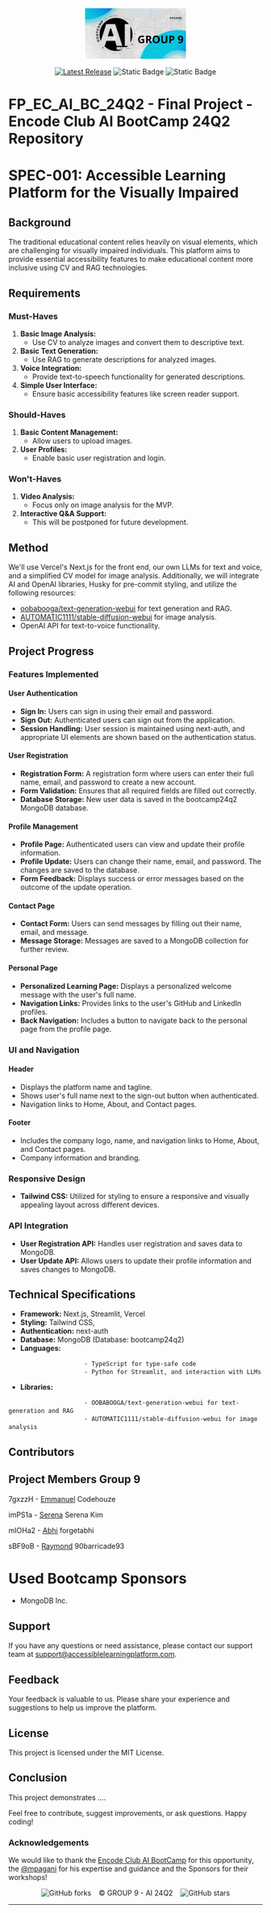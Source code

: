 <div align="center">
<img src="GROUP 9.png" height="100">
</div>
<div align="center">

[![Latest Release](https://img.shields.io/badge/Latest%20Version-0.0.0-blue?logo=github)](https://github.com/90barricade93/FP_EC_AI_BC_24Q2/commits/main)
![Static Badge](https://img.shields.io/badge/Encode_Club-AI_Bootcamp_24Q2-silver)
![Static Badge](https://img.shields.io/badge/GROUP-09-gold)

</div>

# FP_EC_AI_BC_24Q2 - Final Project - Encode Club AI BootCamp 24Q2 Repository

# SPEC-001: Accessible Learning Platform for the Visually Impaired

## Background
The traditional educational content relies heavily on visual elements, which are challenging for visually impaired individuals. This platform aims to provide essential accessibility features to make educational content more inclusive using CV and RAG technologies.

## Requirements

### Must-Haves
1. **Basic Image Analysis:**
   - Use CV to analyze images and convert them to descriptive text.
2. **Basic Text Generation:**
   - Use RAG to generate descriptions for analyzed images.
3. **Voice Integration:**
   - Provide text-to-speech functionality for generated descriptions.
4. **Simple User Interface:**
   - Ensure basic accessibility features like screen reader support.

### Should-Haves
1. **Basic Content Management:**
   - Allow users to upload images.
2. **User Profiles:**
   - Enable basic user registration and login.

### Won't-Haves
1. **Video Analysis:**
   - Focus only on image analysis for the MVP.
2. **Interactive Q&A Support:**
   - This will be postponed for future development.

## Method
We'll use Vercel's Next.js for the front end, our own LLMs for text and voice, and a simplified CV model for image analysis. Additionally, we will integrate AI and OpenAI libraries, Husky for pre-commit styling, and utilize the following resources:
- [oobabooga/text-generation-webui](https://github.com/oobabooga/text-generation-webui) for text generation and RAG.
- [AUTOMATIC1111/stable-diffusion-webui](https://github.com/AUTOMATIC1111/stable-diffusion-webui) for image analysis.
- OpenAI API for text-to-voice functionality.

## Project Progress

### Features Implemented

#### User Authentication
- **Sign In:** Users can sign in using their email and password.
- **Sign Out:** Authenticated users can sign out from the application.
- **Session Handling:** User session is maintained using next-auth, and appropriate UI elements are shown based on the authentication status.

#### User Registration
- **Registration Form:** A registration form where users can enter their full name, email, and password to create a new account.
- **Form Validation:** Ensures that all required fields are filled out correctly.
- **Database Storage:** New user data is saved in the bootcamp24q2 MongoDB database.

#### Profile Management
- **Profile Page:** Authenticated users can view and update their profile information.
- **Profile Update:** Users can change their name, email, and password. The changes are saved to the database.
- **Form Feedback:** Displays success or error messages based on the outcome of the update operation.

#### Contact Page
- **Contact Form:** Users can send messages by filling out their name, email, and message.
- **Message Storage:** Messages are saved to a MongoDB collection for further review.

#### Personal Page
- **Personalized Learning Page:** Displays a personalized welcome message with the user's full name.
- **Navigation Links:** Provides links to the user's GitHub and LinkedIn profiles.
- **Back Navigation:** Includes a button to navigate back to the personal page from the profile page.

### UI and Navigation
#### Header
- Displays the platform name and tagline.
- Shows user's full name next to the sign-out button when authenticated.
- Navigation links to Home, About, and Contact pages.

#### Footer
- Includes the company logo, name, and navigation links to Home, About, and Contact pages.
- Company information and branding.

### Responsive Design
- **Tailwind CSS:** Utilized for styling to ensure a responsive and visually appealing layout across different devices.

### API Integration
- **User Registration API:** Handles user registration and saves data to MongoDB.
- **User Update API:** Allows users to update their profile information and saves changes to MongoDB.

## Technical Specifications
- **Framework:** Next.js, Streamlit, Vercel
- **Styling:** Tailwind CSS,
- **Authentication:** next-auth
- **Database:** MongoDB (Database: bootcamp24q2)
- **Languages:** 
```
                     - TypeScript for type-safe code
                     - Python for Streamlit, and interaction with LLMs
```

- **Libraries:**    
```
                     - OOBABOOGA/text-generation-webui for text-generation and RAG
                     - AUTOMATIC1111/stable-diffusion-webui for image analysis
```


## Contributors
## Project Members Group 9

7gxzzH - [Emmanuel](https://github.com/codehouze) Codehouze

imPS1a - [Serena](https://github.com/BreadFeet) Serena Kim

mIOHa2 - [Abhi](https://https://github.com/AbhishekT-2002) forgetabhi

sBF9oB - [Raymond](https://github.com/90barricade93/) 90barricade93

# Used Bootcamp Sponsors

- MongoDB Inc.

## Support
If you have any questions or need assistance, please contact our support team at [support@accessiblelearningplatform.com](mailto:support@accessiblelearningplatform.com).

## Feedback
Your feedback is valuable to us. Please share your experience and suggestions to help us improve the platform.

## License
This project is licensed under the MIT License.

## Conclusion

This project demonstrates ....


Feel free to contribute, suggest improvements, or ask questions. Happy coding!

### Acknowledgements

We would like to thank the [Encode Club AI BootCamp](https://github.com/Encode-Club-AI-Bootcamp) for this opportunity, the [@mpagani](https://github.com/MatheusDaros) for his expertise and guidance and the Sponsors for their workshops!

<div align="center">

![GitHub forks](https://img.shields.io/github/forks/90barricade93/FP_EC_AI_BC_24Q2) &ensp; © GROUP 9 - AI 24Q2 &ensp; ![GitHub stars](https://img.shields.io/github/stars/90barricade93/FP_EC_AI_BC_24Q2)

</div>

---

